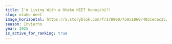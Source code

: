 ```yaml
---
title: I'm Living With a Otaku NEET Kunoichi?!
slug: otaku-neet
image_horizontal: https://a.storyblok.com/f/178900/750x1060/403cecaca5/im_living_with_an_otaku_neet_kunoichi_key_art.jpg/m/filters:quality(95)format(webp)
season: Invierno
year: 2025
is_active_for_ranking: true
---
```

